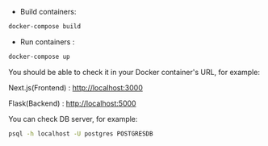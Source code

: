 * Build containers:

```bash
docker-compose build
```

* Run containers :

```bash
docker-compose up
```

You should be able to check it in your Docker container's URL, for example:

Next.js(Frontend) : <a href="http://localhost:3000" target="_blank">http://localhost:3000</a>

Flask(Backend) : <a href="http://localhost:5000" target="_blank">http://localhost:5000</a>

You can check DB server, for example:

```bash
psql -h localhost -U postgres POSTGRESDB
```